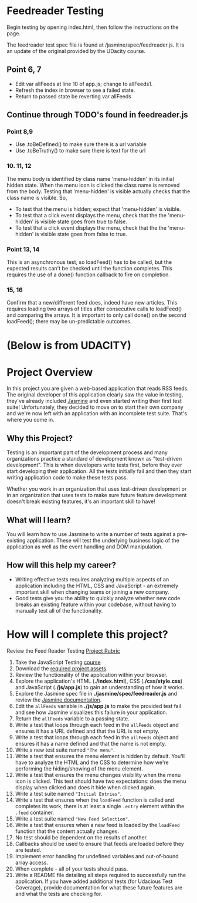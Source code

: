 # Feedreader Testing
Begin testing by opening index.html, then follow the instructions on the page.

The feedreader test spec file is found at /jasmine/spec/feedreader.js. It 
is an update of the original provided by the UDacity course.  

## Point 6, 7 
* Edit var allFeeds at line 10 of app.js; change to allFeeds1.
* Refresh the index in browser to see a failed state.
* Return to passed state be reverting var allFeeds

## Continue through TODO's found in feedreader.js
### Point 8,9
* Use .toBeDefined() to make sure there is a url variable
* Use .toBeTruthy() to make sure there is text for the url
### 10. 11, 12
The menu body is identified by class name 'menu-hidden' in its initial hidden 
state. When the menu icon is clicked the class name is removed from the body. 
Testing that 'menu-hidden' is visible actually checks that the class name 
is visible. So,
* To test that the menu is hidden; expect that 'menu-hidden' is visible.
* To test that a click event displays the menu, check that the the 'menu-hidden'
is visible state goes from true to false.
* To test that a click event displays the menu, check that the the 'menu-hidden'
is visible state goes from false to true.
### Point 13, 14
This is an asynchronous test, so loadFeed() has to be called, but the expected 
results can't be checked until the function completes. This requires the use of 
a done() function callback to fire on completion.

### 15, 16
Confirm that a new/different feed does, indeed have new articles. This requires 
loading two arrays of titles after consecutive calls to loadFeed() and comparing 
the arrays.  It is important to only call done() on the second loadFeed(); 
there may be un-predictable outcomes.

# (Below is from UDACITY)
# Project Overview

In this project you are given a web-based application that reads RSS feeds. The original developer of this application clearly saw the value in testing, they've already included [Jasmine](http://jasmine.github.io/) and even started writing their first test suite! Unfortunately, they decided to move on to start their own company and we're now left with an application with an incomplete test suite. That's where you come in.


## Why this Project?

Testing is an important part of the development process and many organizations practice a standard of development known as "test-driven development". This is when developers write tests first, before they ever start developing their application. All the tests initially fail and then they start writing application code to make these tests pass.

Whether you work in an organization that uses test-driven development or in an organization that uses tests to make sure future feature development doesn't break existing features, it's an important skill to have!


## What will I learn?

You will learn how to use Jasmine to write a number of tests against a pre-existing application. These will test the underlying business logic of the application as well as the event handling and DOM manipulation.


## How will this help my career?

* Writing effective tests requires analyzing multiple aspects of an application including the HTML, CSS and JavaScript - an extremely important skill when changing teams or joining a new company.
* Good tests give you the ability to quickly analyze whether new code breaks an existing feature within your codebase, without having to manually test all of the functionality.


# How will I complete this project?

Review the Feed Reader Testing [Project Rubric](https://review.udacity.com/#!/projects/3442558598/rubric)

1. Take the JavaScript Testing [course](https://www.udacity.com/course/ud549)
2. Download the [required project assets](http://github.com/udacity/frontend-nanodegree-feedreader).
3. Review the functionality of the application within your browser.
4. Explore the application's HTML (**./index.html**), CSS (**./css/style.css**) and JavaScript (**./js/app.js**) to gain an understanding of how it works.
5. Explore the Jasmine spec file in **./jasmine/spec/feedreader.js** and review the [Jasmine documentation](http://jasmine.github.io).
6. Edit the `allFeeds` variable in **./js/app.js** to make the provided test fail and see how Jasmine visualizes this failure in your application.
7. Return the `allFeeds` variable to a passing state.
8. Write a test that loops through each feed in the `allFeeds` object and ensures it has a URL defined and that the URL is not empty.
9. Write a test that loops through each feed in the `allFeeds` object and ensures it has a name defined and that the name is not empty.
10. Write a new test suite named `"The menu"`.
11. Write a test that ensures the menu element is hidden by default. You'll have to analyze the HTML and the CSS to determine how we're performing the hiding/showing of the menu element.
12. Write a test that ensures the menu changes visibility when the menu icon is clicked. This test should have two expectations: does the menu display when clicked and does it hide when clicked again.
13. Write a test suite named `"Initial Entries"`.
14. Write a test that ensures when the `loadFeed` function is called and completes its work, there is at least a single `.entry` element within the `.feed` container.
15. Write a test suite named `"New Feed Selection"`.
16. Write a test that ensures when a new feed is loaded by the `loadFeed` function that the content actually changes.
17. No test should be dependent on the results of another.
18. Callbacks should be used to ensure that feeds are loaded before they are tested.
19. Implement error handling for undefined variables and out-of-bound array access.
20. When complete - all of your tests should pass. 
21. Write a README file detailing all steps required to successfully run the application. If you have added additional tests (for Udacious Test Coverage),  provide documentation for what these future features are and what the tests are checking for.
